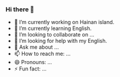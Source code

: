 ### Hi there 👋
- 🔭 I’m currently working on Hainan island.
- 🌱 I’m currently learning English.
- 👯 I’m looking to collaborate on ...
- 🤔 I’m looking for help with my English.
- 💬 Ask me about ...
- 📫 How to reach me: ...
- 😄 Pronouns: ...
- ⚡ Fun fact: ...
<!--
**linjia06/linjia06** is a ✨ _special_ ✨ repository because its `README.md` (this file) appears on your GitHub profile.

Here are some ideas to get you started:

- 🔭 I’m currently working on www.eking-tech.com.
- 🌱 I’m currently learning English.
- 👯 I’m looking to collaborate on ...
- 🤔 I’m looking for help with my English.
- 💬 Ask me about ...
- 📫 How to reach me: ...
- 😄 Pronouns: ...
- ⚡ Fun fact: ...
-->
